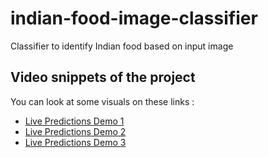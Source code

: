 # indian-food-image-classifier
Classifier to identify Indian food based on input image

 ## Video snippets of the project
 You can look at some visuals on these links :
 
  * [Live Predictions Demo 1](https://drive.google.com/file/d/1zV1f845e7bwsS113sX7Cj9B1bc_N21GX/view?usp=drive_link)
  * [Live Predictions Demo 2](https://drive.google.com/file/d/1KhxbvOvG-6Obuxw2pOX8F8kTzfFraFZ_/view?usp=drive_link) 
  * [Live Predictions Demo 3](https://drive.google.com/file/d/1WryvOGwt72YQPG_LuwGobtYnGRZEabUB/view?usp=drive_link)
